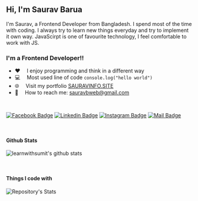 ## Hi, I'm Saurav Barua

I'm Saurav, a Frontend Developer from Bangladesh. I spend most of the time with coding. I always try to learn new things everyday and try to implement it own way. JavaScirpt is one of favourite technology, I feel comfortable to work with JS. 

### I'm a Frontend Developer!!


- :hearts: &emsp;I enjoy programming and think in a different way 
- :computer: &emsp;Most used line of code `console.log("hello world")` 
- 🌐 &emsp;Visit my portfolio [SAURAVINFO.SITE](http://sauravinfo.site)
- :e-mail: &emsp;How to reach me: sauravbweb@gmail.com


<br />

[![Facebook Badge](https://img.shields.io/badge/Facebook-1877F2?style=for-the-badge&logo=facebook&logoColor=white)](https://facebook.com/sauravbweb) 
[![Linkedin Badge](https://img.shields.io/badge/LinkedIn-0077B5?style=for-the-badge&logo=linkedin&logoColor=white)](https://www.linkedin.com/in/sauravweb/) 
[![Instagram Badge](https://img.shields.io/badge/Instagram-E4405F?style=for-the-badge&logo=instagram&logoColor=white)](https://instagram.com/saurav7510)
[![Mail Badge](https://img.shields.io/badge/Gmail-D14836?style=for-the-badge&logo=gmail&logoColor=white)](mailto:sauravbweb@gmail.com)


<br />

#### Github Stats

![learnwithsumit's github stats](https://github-readme-stats.vercel.app/api?username=sauravb-git&count_private=true&theme=tokyonight&hide=contribs,prs)

<br />

#### Things I code with

![Repository's Stats](https://github-readme-stats.vercel.app/api/top-langs/?username=sauravb-git&theme=blue-green)

